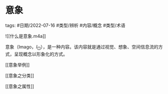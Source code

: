 # 意象


tags: #日期/2022-07-16 #类型/辨析 #内容/概念 #类型/术语 




![[什么是意象.m4a]]

意象（Imago，$I_{\Box}$），是一种内容。该内容就是通过视觉、想象、空间信息流的方式，呈现概念以形象化的方式。


[[意象举例]]

[[意象之分类]]

[[意象之属性]]